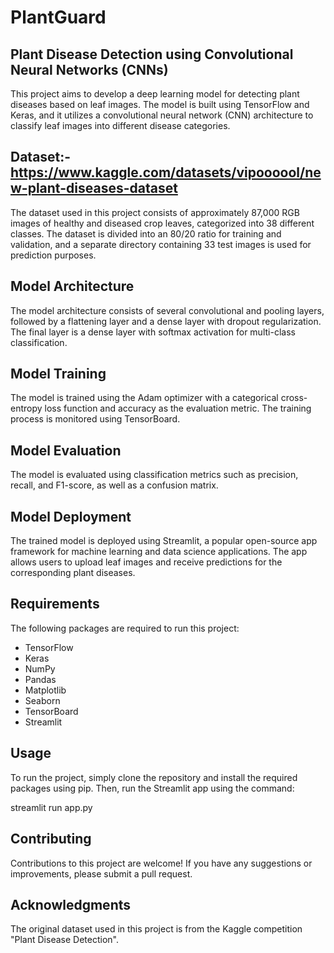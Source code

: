 # PlantGuard

## Plant Disease Detection using Convolutional Neural Networks (CNNs)

This project aims to develop a deep learning model for detecting plant diseases based on leaf images. The model is built using TensorFlow and Keras, and it utilizes a convolutional neural network (CNN) architecture to classify leaf images into different disease categories.

## Dataset:-https://www.kaggle.com/datasets/vipoooool/new-plant-diseases-dataset

The dataset used in this project consists of approximately 87,000 RGB images of healthy and diseased crop leaves, categorized into 38 different classes. The dataset is divided into an 80/20 ratio for training and validation, and a separate directory containing 33 test images is used for prediction purposes.

## Model Architecture

The model architecture consists of several convolutional and pooling layers, followed by a flattening layer and a dense layer with dropout regularization. The final layer is a dense layer with softmax activation for multi-class classification.

## Model Training

The model is trained using the Adam optimizer with a categorical cross-entropy loss function and accuracy as the evaluation metric. The training process is monitored using TensorBoard.

## Model Evaluation

The model is evaluated using classification metrics such as precision, recall, and F1-score, as well as a confusion matrix.

## Model Deployment

The trained model is deployed using Streamlit, a popular open-source app framework for machine learning and data science applications. The app allows users to upload leaf images and receive predictions for the corresponding plant diseases.

## Requirements

The following packages are required to run this project:

- TensorFlow
- Keras
- NumPy
- Pandas
- Matplotlib
- Seaborn
- TensorBoard
- Streamlit

## Usage

To run the project, simply clone the repository and install the required packages using pip. Then, run the Streamlit app using the command:


streamlit run app.py

## Contributing

Contributions to this project are welcome! If you have any suggestions or improvements, please submit a pull request.


## Acknowledgments

The original dataset used in this project is from the Kaggle competition "Plant Disease Detection".
